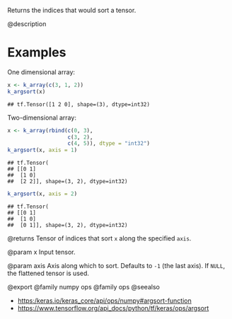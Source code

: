 Returns the indices that would sort a tensor.

@description

# Examples
One dimensional array:

```r
x <- k_array(c(3, 1, 2))
k_argsort(x)
```

```
## tf.Tensor([1 2 0], shape=(3), dtype=int32)
```

Two-dimensional array:

```r
x <- k_array(rbind(c(0, 3),
                   c(3, 2),
                   c(4, 5)), dtype = "int32")
k_argsort(x, axis = 1)
```

```
## tf.Tensor(
## [[0 1]
##  [1 0]
##  [2 2]], shape=(3, 2), dtype=int32)
```

```r
k_argsort(x, axis = 2)
```

```
## tf.Tensor(
## [[0 1]
##  [1 0]
##  [0 1]], shape=(3, 2), dtype=int32)
```

@returns
Tensor of indices that sort `x` along the specified `axis`.

@param x
Input tensor.

@param axis
Axis along which to sort. Defaults to `-1` (the last axis). If
`NULL`, the flattened tensor is used.

@export
@family numpy ops
@family ops
@seealso
+ <https:/keras.io/keras_core/api/ops/numpy#argsort-function>
+ <https://www.tensorflow.org/api_docs/python/tf/keras/ops/argsort>
